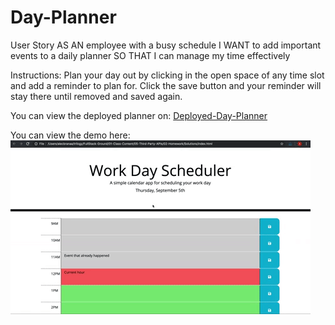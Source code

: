 # Day-Planner

User Story
AS AN employee with a busy schedule I WANT to add important events to a daily planner SO THAT I can manage my time effectively

Instructions:
Plan your day out by clicking in the open space of any time slot and add a reminder to plan for. Click the save button and 
your reminder will stay there until removed and saved again. 

You can view the deployed planner on:
[Deployed-Day-Planner](https://neels109.github.io/Day-Planner/)

You can view the demo here:
![Day-Planner-Demo](./Assets/05-third-party-apis-homework-demo.gif)
